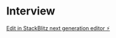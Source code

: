 # Interview

[Edit in StackBlitz next generation editor ⚡️](https://stackblitz.com/~/github.com/Sumanth14Crypto/Interview)